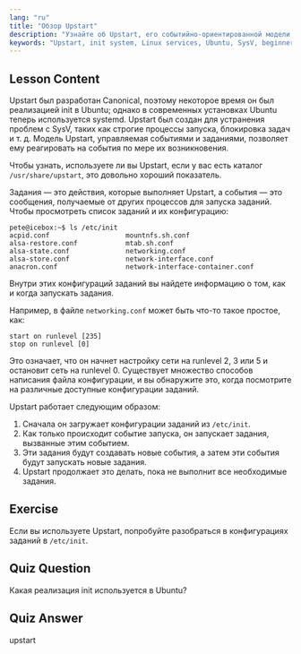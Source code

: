 ```yaml
---
lang: "ru"
title: "Обзор Upstart"
description: "Узнайте об Upstart, его событийно-ориентированной модели и о том, как он управляет службами в Linux. Разберитесь в конфигурациях заданий Upstart и его роли как системы init."
keywords: "Upstart, init system, Linux services, Ubuntu, SysV, beginner tutorial, Linux guide"
---
```


## Lesson Content

Upstart был разработан Canonical, поэтому некоторое время он был реализацией init в Ubuntu; однако в современных установках Ubuntu теперь используется systemd. Upstart был создан для устранения проблем с SysV, таких как строгие процессы запуска, блокировка задач и т. д. Модель Upstart, управляемая событиями и заданиями, позволяет ему реагировать на события по мере их возникновения.

Чтобы узнать, используете ли вы Upstart, если у вас есть каталог `/usr/share/upstart`, это довольно хороший показатель.

Задания — это действия, которые выполняет Upstart, а события — это сообщения, получаемые от других процессов для запуска заданий. Чтобы просмотреть список заданий и их конфигурацию:

```plaintext
pete@icebox:~$ ls /etc/init
acpid.conf                   mountnfs.sh.conf
alsa-restore.conf            mtab.sh.conf
alsa-state.conf              networking.conf
alsa-store.conf              network-interface.conf
anacron.conf                 network-interface-container.conf
```

Внутри этих конфигураций заданий вы найдете информацию о том, как и когда запускать задания.

Например, в файле `networking.conf` может быть что-то такое простое, как:

```plaintext
start on runlevel [235]
stop on runlevel [0]
```

Это означает, что он начнет настройку сети на runlevel 2, 3 или 5 и остановит сеть на runlevel 0. Существует множество способов написания файла конфигурации, и вы обнаружите это, когда посмотрите на различные доступные конфигурации заданий.

Upstart работает следующим образом:

1. Сначала он загружает конфигурации заданий из `/etc/init`.
2. Как только происходит событие запуска, он запускает задания, вызванные этим событием.
3. Эти задания будут создавать новые события, а затем эти события будут запускать новые задания.
4. Upstart продолжает это делать, пока не выполнит все необходимые задания.

## Exercise

Если вы используете Upstart, попробуйте разобраться в конфигурациях заданий в `/etc/init`.

## Quiz Question

Какая реализация init используется в Ubuntu?

## Quiz Answer

upstart
